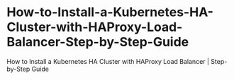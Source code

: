 # How-to-Install-a-Kubernetes-HA-Cluster-with-HAProxy-Load-Balancer-Step-by-Step-Guide
How to Install a Kubernetes HA Cluster with HAProxy Load Balancer | Step-by-Step Guide
